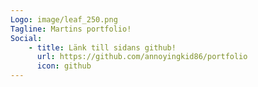 ```yaml
---
Logo: image/leaf_250.png
Tagline: Martins portfolio!
Social:
    - title: Länk till sidans github!
      url: https://github.com/annoyingkid86/portfolio
      icon: github
---
```

